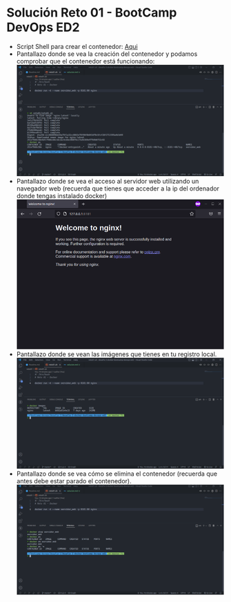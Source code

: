 # Solución Reto 01 - BootCamp DevOps ED2

- Script Shell para crear el contenedor: [Aqui](reto01.sh)
- Pantallazo donde se vea la creación del contenedor y podamos comprobar que el contenedor está funcionando:
![Imagen 01 - reto 01](assets/images/01_reto01.png)
- Pantallazo donde se vea el acceso al servidor web utilizando un navegador web (recuerda que tienes que acceder a la ip del ordenador donde tengas instalado docker)
![Imagen 02 - reto 01](assets/images/02_reto01.png)
- Pantallazo donde se vean las imágenes que tienes en tu registro local.
![Imagen 03 - reto 01](assets/images/03_reto01.png)
- Pantallazo donde se vea cómo se elimina el contenedor (recuerda que antes debe estar parado el contenedor).
![Imagen 04 - reto 01](assets/images/04_reto01.png)
